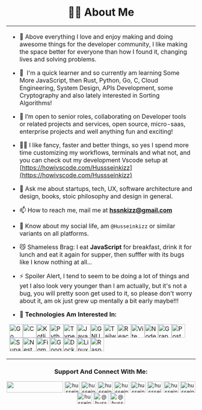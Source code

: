 <h1 align="center">👨‍💻 About Me</h1>
<!--<h3 align="center"># Senior Engineer && Tech Entrepreneur.</h3>-->

<!--<p align="center"> <a href="https://twitter.com/hussein_kizz" target="blank"><img src="https://img.shields.io/twitter/follow/hussein_kizz?logo=twitter&style=for-the-badge" alt="husseinkizz" /></a> </p>-->

<table>
<tr>
  <td valign="center">

<!-- - 🔭 I’m currently working on [A Bunch of Projects!](http://github.com/Hussseinkizz?tab=repositories) -->

- 💙  Above everything I love and enjoy making and doing awesome things for the developer community, I like making the space better for everyone than how I found it, changing lives and solving problems.

- 🧠  I'm a quick learner and so currently am learning Some More JavaScript, then Rust, Python, Go, C, Cloud Engineering, System Design, APIs Development, some Cryptography and also lately interested in Sorting Algorithms!

- 🤝 I’m open to senior roles, collaborating on Developer tools or related projects and services, open source, micro-saas, enterprise projects and well anything fun and exciting!

- 👨‍💻 I like fancy, faster and better things, so yes I spend more time customizing my workflows, terminals and what not, and you can check out my development Vscode setup at [https://howivscode.com/Hussseinkizz](https://howivscode.com/Hussseinkizz)

- 💬 Ask me about startups, tech, UX, software architecture and design, books, stoic philosophy and design in general.

- 📫 How to reach me, mail me at **hssnkizz@gmail.com**

- 📄 Know about my social life, am `@Husseinkizz` or similar variants on all platforms.

- 😼 Shameless Brag: I eat **JavaScript** for breakfast, drink it for lunch and eat it again for supper, then sufffer with its bugs like I know nothing at all...

- ⚡ Spoiler Alert, I tend to seem to be doing a lot of things and yet I also look very younger than I am actually, but it's not a bug, you will pretty soon get used to it, so please don't worry about it, am ok just grew up mentally a bit early maybe!!!

- 🦄 **Technologies Am Interested In:**
 
<p align="left">
<a href="https://go.dev/doc/" target="_blank" rel="noreferrer"><img src="https://raw.githubusercontent.com/danielcranney/readme-generator/main/public/icons/skills/go-colored.svg" width="36" height="36" alt="Go" /></a><a href="https://docs.microsoft.com/en-us/cpp/?view=msvc-170" target="_blank" rel="noreferrer"><img src="https://raw.githubusercontent.com/danielcranney/readme-generator/main/public/icons/skills/c-colored.svg" width="36" height="36" alt="C" /></a><a href="https://kotlinlang.org/" target="_blank" rel="noreferrer"><img src="https://raw.githubusercontent.com/danielcranney/readme-generator/main/public/icons/skills/kotlin-colored.svg" width="36" height="36" alt="Kotlin" /></a><a href="https://www.python.org/" target="_blank" rel="noreferrer"><img src="https://raw.githubusercontent.com/danielcranney/readme-generator/main/public/icons/skills/python-colored.svg" width="36" height="36" alt="Python" /></a><a href="https://www.typescriptlang.org/" target="_blank" rel="noreferrer"><img src="https://raw.githubusercontent.com/danielcranney/readme-generator/main/public/icons/skills/typescript-colored.svg" width="36" height="36" alt="TypeScript" /></a><a href="https://developer.mozilla.org/en-US/docs/Web/JavaScript" target="_blank" rel="noreferrer"><img src="https://raw.githubusercontent.com/danielcranney/readme-generator/main/public/icons/skills/javascript-colored.svg" width="36" height="36" alt="JavaScript" /></a><a href="https://www.gnu.org/software/bash/" target="_blank" rel="noreferrer"><img src="https://raw.githubusercontent.com/danielcranney/readme-generator/main/public/icons/skills/gnubash.svg" width="36" height="36" alt="GNU Bash" /></a><a href="https://tailwindcss.com/" target="_blank" rel="noreferrer"><img src="https://raw.githubusercontent.com/danielcranney/readme-generator/main/public/icons/skills/tailwindcss-colored.svg" width="36" height="36" alt="TailwindCSS" /></a><a href="https://reactjs.org/" target="_blank" rel="noreferrer"><img src="https://raw.githubusercontent.com/danielcranney/readme-generator/main/public/icons/skills/react-colored.svg" width="36" height="36" alt="React" /></a><a href="https://vitejs.dev/" target="_blank" rel="noreferrer"><img src="https://raw.githubusercontent.com/danielcranney/readme-generator/main/public/icons/skills/vite-colored.svg" width="36" height="36" alt="Vite" /></a><a href="https://nodejs.org/en/" target="_blank" rel="noreferrer"><img src="https://raw.githubusercontent.com/danielcranney/readme-generator/main/public/icons/skills/nodejs-colored.svg" width="36" height="36" alt="NodeJS" /></a><a href="https://graphql.org/" target="_blank" rel="noreferrer"><img src="https://raw.githubusercontent.com/danielcranney/readme-generator/main/public/icons/skills/graphql-colored.svg" width="36" height="36" alt="GraphQL" /></a><a href="https://www.postgresql.org/" target="_blank" rel="noreferrer"><img src="https://raw.githubusercontent.com/danielcranney/readme-generator/main/public/icons/skills/postgresql-colored.svg" width="36" height="36" alt="PostgreSQL" /></a><a href="https://supabase.io/" target="_blank" rel="noreferrer"><img src="https://raw.githubusercontent.com/danielcranney/readme-generator/main/public/icons/skills/supabase-colored.svg" width="36" height="36" alt="Supabase" /></a><a href="https://docs.nestjs.com/" target="_blank" rel="noreferrer"><img src="https://raw.githubusercontent.com/danielcranney/readme-generator/main/public/icons/skills/nestjs-colored.svg" width="36" height="36" alt="NestJS" /></a><a href="https://www.figma.com/" target="_blank" rel="noreferrer"><img src="https://raw.githubusercontent.com/danielcranney/readme-generator/main/public/icons/skills/figma-colored.svg" width="36" height="36" alt="Figma" /></a><a href="https://cloud.google.com/" target="_blank" rel="noreferrer"><img src="https://raw.githubusercontent.com/danielcranney/readme-generator/main/public/icons/skills/googlecloud-colored.svg" width="36" height="36" alt="Google Cloud" /></a><a href="https://www.docker.com/" target="_blank" rel="noreferrer"><img src="https://raw.githubusercontent.com/danielcranney/readme-generator/main/public/icons/skills/docker-colored.svg" width="36" height="36" alt="Docker" /></a><a href="https://www.linux.org" target="_blank" rel="noreferrer"><img src="https://raw.githubusercontent.com/danielcranney/readme-generator/main/public/icons/skills/linux-colored.svg" width="36" height="36" alt="Linux" /></a><a href="https://www.raspberrypi.org/" target="_blank" rel="noreferrer"><img src="https://raw.githubusercontent.com/danielcranney/readme-generator/main/public/icons/skills/raspberrypi-colored.svg" width="36" height="36" alt="Raspberry Pi" /></a>
                    </p>
                
<!-- <td >
<a href="https://app.daily.dev/husseinkizz"><img src="https://api.daily.dev/devcards/3aefd54026734a7fa37aeba1ef8f3536.png?r=5cz" width="400" alt="Hussein Kizz's Dev Card"/></a>
</td> -->
</tr>
</table>

<h3 align="center">Support And Connect With Me:</h3>
<p align="center">
<a href="https://www.buymeacoffee.com/Husseinkizz"><img src="https://cdn.buymeacoffee.com/buttons/v2/default-yellow.png" align="center" width="150" height="30"/></a>
<a href="https://codepen.io/husseinkizz" target="blank"><img align="center" src="https://raw.githubusercontent.com/rahuldkjain/github-profile-readme-generator/master/src/images/icons/Social/codepen.svg" alt="husseinkizz" height="30" width="40" /></a>
<a href="https://dev.to/husseinkizz" target="blank"><img align="center" src="https://raw.githubusercontent.com/rahuldkjain/github-profile-readme-generator/master/src/images/icons/Social/devto.svg" alt="husseinkizz" height="30" width="40" /></a>
<a href="https://twitter.com/husseinkizz" target="blank"><img align="center" src="https://raw.githubusercontent.com/rahuldkjain/github-profile-readme-generator/master/src/images/icons/Social/twitter.svg" alt="husseinkizz" height="30" width="40" /></a>
<a href="https://linkedin.com/in/husseinkizz" target="blank"><img align="center" src="https://raw.githubusercontent.com/rahuldkjain/github-profile-readme-generator/master/src/images/icons/Social/linked-in-alt.svg" alt="husseinkizz" height="30" width="40" /></a>
<a href="https://stackoverflow.com/users/husseinkizz" target="blank"><img align="center" src="https://raw.githubusercontent.com/rahuldkjain/github-profile-readme-generator/master/src/images/icons/Social/stack-overflow.svg" alt="husseinkizz" height="30" width="40" /></a>
<a href="https://codesandbox.com/hussseinkizz" target="blank"><img align="center" src="https://raw.githubusercontent.com/rahuldkjain/github-profile-readme-generator/master/src/images/icons/Social/codesandbox.svg" alt="hussseinkizz" height="30" width="40" /></a>
<a href="https://instagram.com/husseinkizz" target="blank"><img align="center" src="https://raw.githubusercontent.com/rahuldkjain/github-profile-readme-generator/master/src/images/icons/Social/instagram.svg" alt="husseinkizz" height="30" width="40" /></a>
<a href="https://dribbble.com/husseinkizz" target="blank"><img align="center" src="https://raw.githubusercontent.com/rahuldkjain/github-profile-readme-generator/master/src/images/icons/Social/dribbble.svg" alt="husseinkizz" height="30" width="40" /></a>
<a href="https://www.behance.net/husseinkizz" target="blank"><img align="center" src="https://raw.githubusercontent.com/rahuldkjain/github-profile-readme-generator/master/src/images/icons/Social/behance.svg" alt="husseinkizz" height="30" width="40" /></a>
<a href="https://hashnode.com/@husseinkizz" target="blank"><img align="center" src="https://raw.githubusercontent.com/rahuldkjain/github-profile-readme-generator/master/src/images/icons/Social/hashnode.svg" alt="@husseinkizz" height="30" width="40" /></a>
<a href="https://medium.com/@husseinkizz" target="blank"><img align="center" src="https://raw.githubusercontent.com/rahuldkjain/github-profile-readme-generator/master/src/images/icons/Social/medium.svg" alt="@husseinkizz" height="30" width="40" /></a>
</p>
